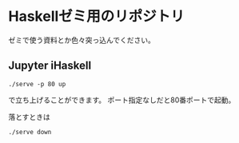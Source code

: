# Haskellゼミ用のリポジトリ

ゼミで使う資料とか色々突っ込んでください。


## Jupyter iHaskell

```
./serve -p 80 up
```
で立ち上げることができます。
ポート指定なしだと80番ポートで起動。

落とすときは
```
./serve down
```
